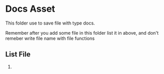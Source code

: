 # Docs Asset
This folder use to save file with type docs.

Remember after you add some file in this folder list it in above, and don't remeber write file name with file functions

## List File
1. 